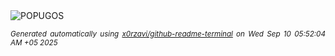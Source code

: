 <div align="justify">
<picture>
    <source media="(prefers-color-scheme: dark)" srcset="https://i.ibb.co/M576Lcx7/output-gif.gif">
    <source media="(prefers-color-scheme: light)" srcset="https://i.ibb.co/M576Lcx7/output-gif.gif">
    <img alt="POPUGOS" src="https://i.ibb.co/M576Lcx7/output-gif.gif">
</picture>

<sub><i>Generated automatically using [x0rzavi/github-readme-terminal](https://github.com/x0rzavi/github-readme-terminal) on Wed Sep 10 05:52:04 AM +05 2025</i></sub>
</div>